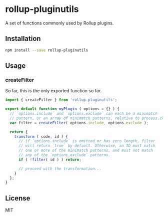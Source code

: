 # rollup-pluginutils

A set of functions commonly used by Rollup plugins.


## Installation

```bash
npm install --save rollup-pluginutils
```


## Usage

### createFilter

So far, this is the only exported function so far.

```js
import { createFilter } from 'rollup-pluginutils';

export default function myPlugin ( options = {} ) {
  // `options.include` and `options.exclude` can each be a minimatch
  // pattern, or an array of minimatch patterns, relative to process.cwd()
  var filter = createFilter( options.include, options.exclude );

  return {
    transform ( code, id ) {
      // if `options.include` is omitted or has zero length, filter
      // will return `true` by default. Otherwise, an ID must match
      // one or more of the minimatch patterns, and must not match
      // any of the `options.exclude` patterns.
      if ( !filter( id ) ) return;

      // proceed with the transformation...
    }
  };
}
```


## License

MIT
